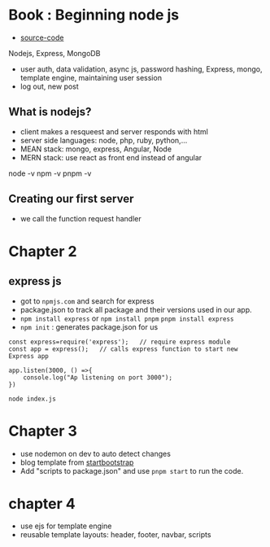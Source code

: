 # Book : Beginning node js

- [source-code](github.com/greglim81/expresss_chap3-8)

Nodejs, Express, MongoDB

- user auth, data validation, async js, password hashing, Express, mongo, template engine, maintaining user session
- log out, new post

## What is nodejs?

- client makes a resqueest and server responds with html
- server side languages: node, php, ruby, python,...
- MEAN stack: mongo, express, Angular, Node
- MERN stack: use react as front end instead of angular

node -v
npm -v
pnpm -v

## Creating our first server

- we call the function request handler

# Chapter 2

## express js

- got to `npmjs.com` and search for express
- package.json to track all package and their versions used in our app.
- `npm install express`
  or
  `npm install pnpm`
  `pnpm install express`
- `npm init` : generates package.json for us

```
const express=require('express');   // require express module
const app = express();   // calls express function to start new Express app

app.listen(3000, () =>{
    console.log("Ap listening on port 3000");
})
```

`node index.js`

# Chapter 3

- use nodemon on dev to auto detect changes
- blog template from [startbootstrap](https://startbootstrap.com/theme/clean-blog)
- Add "scripts to package.json" and use `pnpm start` to run the code.

# chapter 4

- use ejs for template engine
- reusable template layouts: header, footer, navbar, scripts
